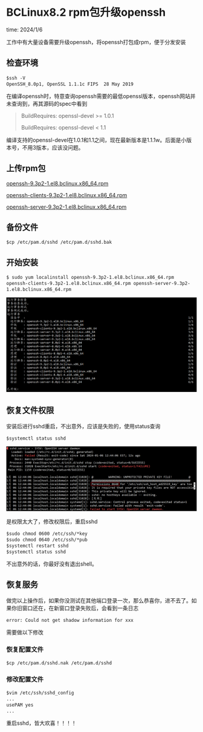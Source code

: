 # BCLinux8.2 rpm包升级openssh

time: 2024/1/6

工作中有大量设备需要升级openssh，将openssh打包成rpm，便于分发安装

## 检查环境

```
$ssh -V
OpenSSH_8.0p1, OpenSSL 1.1.1c FIPS  28 May 2019
```

在编译openssh时，特意查询openssh需要的最低openssl版本，openssh网站并未查询到，再其源码的spec中看到

> BuildRequires: openssl-devel >= 1.0.1
>
> BuildRequires: openssl-devel < 1.1

编译支持的openssl-devel在1.0.1和1.1之间，现在最新版本是1.1.1w。后面是小版本号，不用3版本，应该没问题。

## 上传rpm包

[openssh-9.3p2-1.el8.bclinux.x86_64.rpm](https://github.com/bt7-vip/note/blob/main/docs/source/work/openssh-9.3p2-1.el8.bclinux.x86_64.rpm)

[openssh-clients-9.3p2-1.el8.bclinux.x86_64.rpm](https://github.com/bt7-vip/note/blob/main/docs/source/work/openssh-clients-9.3p2-1.el8.bclinux.x86_64.rpm)

[openssh-server-9.3p2-1.el8.bclinux.x86_64.rpm](https://github.com/bt7-vip/note/blob/main/docs/source/work/openssh-server-9.3p2-1.el8.bclinux.x86_64.rpm)


## 备份文件

```shell
$cp /etc/pam.d/sshd /etc/pam.d/sshd.bak
```

## 开始安装

```shell
$ sudo yum localinstall openssh-9.3p2-1.el8.bclinux.x86_64.rpm openssh-clients-9.3p2-1.el8.bclinux.x86_64.rpm openssh-server-9.3p2-1.el8.bclinux.x86_64.rpm
```

![image-20240106175557690](image-20240106175557690.png)

## 恢复文件权限

安装后进行sshd重启，不出意外，应该是失败的，使用status查询

```shell
$systemctl status sshd
```

![image-20240106175814682](image-20240106175814682.png)

是权限太大了，修改权限后，重启sshd

```
$sudo chmod 0600 /etc/ssh/*key
$sudo chmod 0640 /etc/ssh/*pub
$systemctl restart sshd
$systemctl status sshd
```

不出意外的话，你最好没有退出shell。

## 恢复服务

做完以上操作后，如果你没测试在其他端口登录一次，那么恭喜你，进不去了。如果你旧窗口还在，在新窗口登录失败后，会看到一条日志

```
error: Could not get shadow information for xxx
```

需要做以下修改

### 恢复配置文件

```
$cp /etc/pam.d/sshd.nak /etc/pam.d/sshd
```

### 修改配置文件

```
$vim /etc/ssh/sshd_config
...
usePAM yes
...
```

重启sshd，皆大欢喜！！！！
